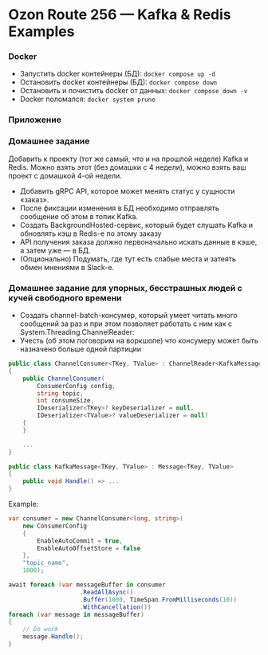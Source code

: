 # Ozon Route 256 — Kafka & Redis Examples

### Docker
* Запустить docker контейнеры (БД): `docker compose up -d`
* Остановить docker контейнеры (БД): `docker compose down`
* Остановить и почистить docker от данных: `docker compose down -v`
* Docker поломался: `docker system prune`

### Приложение

### Домашнее задание
Добавить к проекту (тот же самый, что и на прошлой неделе) Kafka и Redis. Можно взять этот (без домашки с 4 недели), можно взять ваш проект с домашкой 4-ой недели.
* Добавить gRPC API, которое может менять статус у сущности «заказ».
* После фиксации изменения в БД необходимо отправлять сообщение об этом в топик Kafka. 
* Создать BackgroundHosted-сервис, который будет слушать Kafka и обновлять кэш в Redis-е по этому заказу
* API получения заказа должно первоначально искать данные в кэше, а затем уже — в БД.
* (Опционально) Подумать, где тут есть слабые места и затеять обмен мнениями в Slack-е.

### Домашнее задание для упорных, бесстрашных людей с кучей свободного времени
* Создать channel-batch-консумер, который умеет читать много сообщений за раз и при этом позволяет работать с ним как с System.Threading.ChannelReader:
* Учесть (об этом поговорим на воркшопе) что консумеру может быть назначено больше одной партиции

```csharp
public class ChannelConsumer<TKey, TValue> : ChannelReader<KafkaMessage<TKey, TValue>>, IDisposable
{
    public ChannelConsumer(
        ConsumerConfig config,
        string topic,
        int consumeSize,
        IDeserializer<TKey>? keyDeserializer = null,
        IDeserializer<TValue>? valueDeserializer = null)
    {
    }

    ...
}
```

```csharp
public class KafkaMessage<TKey, TValue> : Message<TKey, TValue>
{
    public void Handle() => ...
}
```


Example:
```csharp
var consumer = new ChannelConsumer<long, string>(
    new ConsumerConfig
    {
        EnableAutoCommit = true,
        EnableAutoOffsetStore = false
    },
    "topic_name",
    1000);

await foreach (var messageBuffer in consumer
                    .ReadAllAsync()
                    .Buffer(1000, TimeSpan.FromMilliseconds(10))
                    .WithCancellation())
foreach (var message in messageBuffer)
{
    // Do work
    message.Handle();
}
```
